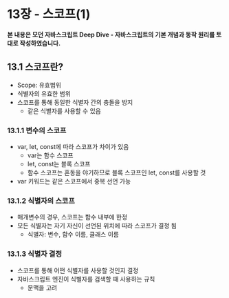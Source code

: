 # 13장 - 스코프(1)

**본 내용은 모던 자바스크립트 Deep Dive - 자바스크립트의 기본 개념과 동작 원리를 토대로 작성하였습니다.**



## 13.1 스코프란?

* Scope: 유효범위
* 식별자의 유효한 범위
* 스코프를 통해 동일한 식별자 간의 충돌을 방지
  * 같은 식별자를 사용할 수 있음



### 13.1.1 변수의 스코프

* var, let, const에 따라 스코프가 차이가 있음
  * var는 함수 스코프
  * let, const는 블록 스코프
  * 함수 스코프는 혼동을 야기하므로 블록 스코프인 let, const를 사용할 것
* var 키워드는 같은 스코프에서 중복 선언 가능



### 13.1.2 식별자의 스코프

* 매개변수의 경우, 스코프는 함수 내부에 한정
* 모든 식별자는 자기 자신이 선언된 위치에 따라 스코프가 결정 됨
  * 식별자: 변수, 함수 이름, 클래스 이름



### 13.1.3 식별자 결정

* 스코프를 통해 어떤 식별자를 사용할 것인지 결정
* 자바스크립트 엔진이 식별자를 검색할 때 사용하는 규칙
  * 문맥을 고려

